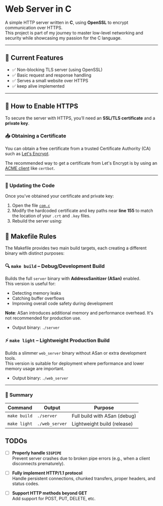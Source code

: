 # Web Server in C

A simple HTTP server written in **C**, using **OpenSSL** to encrypt communication over HTTPS.  
This project is part of my journey to master low-level networking and security while showcasing my passion for the C language.

---

## 🚀 Current Features

- ✅ Non-blocking TLS server (using OpenSSL)
- ✅ Basic request and response handling
- ✅ Serves a small website over HTTPS
- ✅ keep alive implemented

---

## 🔐 How to Enable HTTPS

To secure the server with HTTPS, you’ll need an **SSL/TLS certificate** and a **private key**.

### 📥 Obtaining a Certificate

You can obtain a free certificate from a trusted Certificate Authority (CA) such as [Let's Encrypt].

The recommended way to get a certificate from Let's Encrypt is by using an [ACME client] like `certbot`.

[Let's Encrypt]: (https://letsencrypt.org/getting-started)
[ACME client]: (https://certbot.eff.org)

---

### 🔧 Updating the Code

Once you’ve obtained your certificate and private key:

1. Open the file [`com.c`](src/com.c)  
2. Modify the hardcoded certificate and key paths near **line 155** to match the location of your `.crt` and `.key` files.
3. Rebuild the server using:


## 🧾 Makefile Rules

The Makefile provides two main build targets, each creating a different binary with distinct purposes:

### 🔍 `make build` – Debug/Development Build

Builds the full `server` binary with **AddressSanitizer (ASan)** enabled.  
This version is useful for:

- Detecting memory leaks
- Catching buffer overflows
- Improving overall code safety during development

**Note**: ASan introduces additional memory and performance overhead. It's not recommended for production use.

- Output binary: `./server`

### ⚡ `make light` – Lightweight Production Build

Builds a slimmer `web_server` binary without ASan or extra development tools.  
This version is suitable for deployment where performance and lower memory usage are important.

- Output binary: `./web_server`

---

### 📌 Summary

| Command       | Output        | Purpose                     |
|---------------|---------------|-----------------------------|
| `make build`  | `./server`    | Full build with ASan (debug) |
| `make light`  | `./web_server`| Lightweight build (release)  |



##  TODOs

- [ ] **Properly handle `SIGPIPE`**  
  Prevent server crashes due to broken pipe errors (e.g., when a client disconnects prematurely).

- [ ] **Fully implement HTTP/1.1 protocol**  
  Handle persistent connections, chunked transfers, proper headers, and status codes.

- [ ] **Support HTTP methods beyond GET**  
  Add support for POST, PUT, DELETE, etc.
